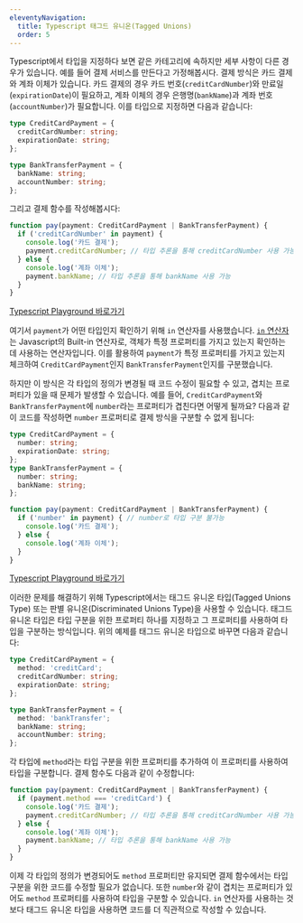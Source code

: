 ```yaml
---
eleventyNavigation:
  title: Typescript 태그드 유니온(Tagged Unions)
  order: 5
---
```


Typescript에서 타입을 지정하다 보면 같은 카테고리에 속하지만 세부 사항이 다른 경우가 있습니다. 예를 들어 결제 서비스를 만든다고 가정해봅시다. 결제 방식은 카드 결제와 계좌 이체가 있습니다. 카드 결제의 경우 카드 번호(`creditCardNumber`)와 만료일(`expirationDate`)이 필요하고, 계좌 이체의 경우 은행명(`bankName`)과 계좌 번호(`accountNumber`)가 필요합니다. 이를 타입으로 지정하면 다음과 같습니다:

```ts
type CreditCardPayment = {
  creditCardNumber: string;
  expirationDate: string;
};

type BankTransferPayment = {
  bankName: string;
  accountNumber: string;
};
```

그리고 결제 함수를 작성해봅시다:

```ts
function pay(payment: CreditCardPayment | BankTransferPayment) {
  if ('creditCardNumber' in payment) {
    console.log('카드 결제');
    payment.creditCardNumber; // 타입 추론을 통해 creditCardNumber 사용 가능
  } else {
    console.log('계좌 이체');
    payment.bankName; // 타입 추론을 통해 bankName 사용 가능
  }
}
```

[Typescript Playground 바로가기](https://www.typescriptlang.org/play/?#code/C4TwDgpgBAwgThAJgS2DAhnRAFdIC2EAdsFALxQDeAUFFAMYIpqaIByArvgEYRwBcUAM7A4yIgHMA3LSgQAHmGRx0wZAHsiAEVURBIsZJkBfGdVCQoAIXREA1gBUVRIQDM+uAsVIUadbrZ2bOiE+qLi0rLo9PTqHCScPHxhhpGm1NSu8fRqmlBgeAAUBV4kgvBIqBhYnoQkUAA+1oFOtm4eeHXAAJRUssiuUIUA5IyVLFiJvHDDUOL5nd69fnQMmkLqADYQAHSb6hIjgC5zgDstUIANNYA4E8PdMqsLpcA7Y8zV7FzTUlAA9N9QgAMLgFDxqCAFNnAAYdgBFxqCAVsXAC6rDCYVVYUz4UEANQOASrGoIAAGsApU2yYxyTZCaArOixFxbXb7Q7DQAjNYAYiaggBdxwAtMzc7qsSl0dgF7MFCF9fgDgeCoXCoHygiFoJicfi6MZqMYgA)

여기서 `payment`가 어떤 타입인지 확인하기 위해 `in` 연산자를 사용했습니다. [`in` 연산자](https://developer.mozilla.org/ko/docs/Web/JavaScript/Reference/Operators/in)는 Javascript의 Built-in 연산자로, 객체가 특정 프로퍼티를 가지고 있는지 확인하는 데 사용하는 연산자입니다. 이를 활용하여 `payment`가 특정 프로퍼티를 가지고 있는지 체크하여  `CreditCardPayment`인지 `BankTransferPayment`인지를 구분했습니다. 

하지만 이 방식은 각 타입의 정의가 변경될 때 코드 수정이 필요할 수 있고, 겹치는 프로퍼티가 있을 때 문제가 발생할 수 있습니다. 예를 들어, `CreditCardPayment`와 `BankTransferPayment`에 `number`라는 프로퍼티가 겹친다면 어떻게 될까요? 다음과 같이 코드를 작성하면 `number` 프로퍼티로 결제 방식을 구분할 수 없게 됩니다:

```ts
type CreditCardPayment = {
  number: string;
  expirationDate: string;
};
type BankTransferPayment = {
  number: string;
  bankName: string;
};

function pay(payment: CreditCardPayment | BankTransferPayment) {
  if ('number' in payment) { // number로 타입 구분 불가능
    console.log('카드 결제');
  } else {
    console.log('계좌 이체');
  }
}
```

[Typescript Playground 바로가기](https://www.typescriptlang.org/play/?#code/C4TwDgpgBAwgThAJgS2DAhnRAFdIC2EAdsFALxQDeAUFFEQK74BGEcAXFAM7BzJEBzANy0oEAB5hkcdMGQB7IgBFZETjz6CRAXxGhIUAELoiAawAqMolwBmbXAWKkKNOoxZt1vfsNHMTpgBy6IRemr661NQ2DEQAxnKKUGB4ABQpjiSc8EioGFgOhCRQAD5GAZYmtvZ4RcAAlFSiyDZQqQDk7qxw7VD8ybVOjZRQAPSj9EzdgDodUIADC4Ch41CANrWAIb1QgBG9gAA1gKVNonRxilzyADYQAHQn8gIdgC5zgDstUIANNYA4E+31InTaYidc0K50KCHaynC5XG7tQAjNYAYiaggBdxwAtM+9PlBtNRtEA)

이러한 문제를 해결하기 위해 Typescript에서는 태그드 유니온 타입(Tagged Unions Type) 또는 판별 유니온(Discriminated Unions Type)을 사용할 수 있습니다.
태그드 유니온 타입은 타입 구분을 위한 프로퍼티 하나를 지정하고 그 프로퍼티를 사용하여 타입을 구분하는 방식입니다. 위의 예제를 태그드 유니온 타입으로 바꾸면 다음과 같습니다:

```ts
type CreditCardPayment = {
  method: 'creditCard';
  creditCardNumber: string;
  expirationDate: string;
};

type BankTransferPayment = {
  method: 'bankTransfer';
  bankName: string;
  accountNumber: string;
};
```

각 타입에 `method`라는 타입 구분을 위한 프로퍼티를 추가하여 이 프로퍼티를 사용하여 타입을 구분합니다. 결제 함수도 다음과 같이 수정합니다:

```ts
function pay(payment: CreditCardPayment | BankTransferPayment) {
  if (payment.method === 'creditCard') {
    console.log('카드 결제');
    payment.creditCardNumber; // 타입 추론을 통해 creditCardNumber 사용 가능
  } else {
    console.log('계좌 이체');
    payment.bankName; // 타입 추론을 통해 bankName 사용 가능
  }
}
```

이제 각 타입의 정의가 변경되어도 `method` 프로퍼티만 유지되면 결제 함수에서는 타입 구분을 위한 코드를 수정할 필요가 없습니다. 또한 `number`와 같이 겹치는 프로퍼티가 있어도 `method` 프로퍼티를 사용하여 타입을 구분할 수 있습니다. `in` 연산자를 사용하는 것보다 태그드 유니온 타입을 사용하면 코드를 더 직관적으로 작성할 수 있습니다.

